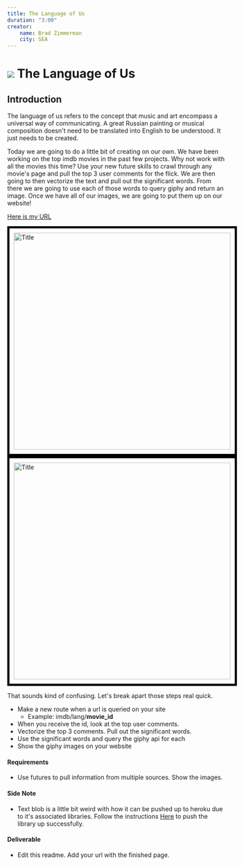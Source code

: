 ```yaml
---
title: The Language of Us
duration: "3:00"
creator:
    name: Brad Zimmerman
    city: SEA
---
```


# ![](https://ga-dash.s3.amazonaws.com/production/assets/logo-9f88ae6c9c3871690e33280fcf557f33.png) The Language of Us

## Introduction

The language of us refers to the concept that music and art encompass a universal way of communicating. A great Russian painting or musical composition doesn't need to be translated into English to be understood. It just needs to be created.

Today we are going to do a little bit of creating on our own. We have been working on the top imdb movies in the past few projects. Why not work with all the movies this time? Use your new future skills to crawl through any movie's page and pull the top 3 user comments for the flick. We are then going to then vectorize the text and pull out the significant words. From there we are going to use each of those words to query giphy and return an image. Once we have all of our images, we are going to put them up on our website!

[Here is my URL](https://peaceful-badlands-42479.herokuapp.com/site/imdb/lang/tt2488496/)

<img src="./images/screen01.png" alt="Title" style="border: 5px solid #000000; padding: 10px; height: 500px;"/>
<img src="./images/screen02.png" alt="Title" style="border: 5px solid #000000; padding: 10px; height: 500px;"/>

That sounds kind of confusing. Let's break apart those steps real quick.
* Make a new route when a url is queried on your site
    * Example: imdb/lang/**movie_id**
* When you receive the id, look at the top user comments.
* Vectorize the top 3 comments. Pull out the significant words.
* Use the significant words and query the giphy api for each
* Show the giphy images on your website

#### Requirements
- Use futures to pull information from multiple sources. Show the images.

#### Side Note
- Text blob is a little bit weird with how it can be pushed up to heroku due to it's associated libraries. Follow the instructions [Here](http://stackoverflow.com/questions/18385303/how-to-install-nltk-modules-in-heroku) to push the library up successfully.

#### Deliverable
- Edit this readme. Add your url with the finished page.

